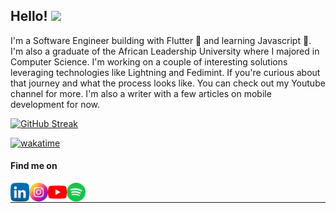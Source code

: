
<h2>Hello! <img src="https://github.githubassets.com/images/mona-whisper.gif" width= "25px"></h1>
<p >I'm a Software Engineer building with Flutter 💙 and learning Javascript 💛. I'm also a graduate of the African Leadership University where I majored in Computer Science. I'm working on a couple of interesting solutions leveraging technologies like Lightning and Fedimint. If you're curious about that journey and what the process looks like. You can check out my Youtube channel for more. I'm also a writer with a few articles on mobile development for now.</p>
<div>
  <a href="https://git.io/streak-stats">
    <img src="https://github-readme-streak-stats.herokuapp.com?user=ChristineWasike&theme=dark" alt="GitHub Streak" />
  </a>
</div>

[![wakatime](https://wakatime.com/badge/user/65097737-261b-4b95-bd53-177a6d38663f.svg)](https://wakatime.com/@65097737-261b-4b95-bd53-177a6d38663f)
<h4>Find me on</h4>

[<img align="left" alt="ChristineWasike | LinkedIn" height="30px" src="linkedin.png"/>][linkedin]
[<img align="left" alt="ChristineWasike | Instagram" height="30px" src="instagram.png" />][Instagram]
[<img align="left" alt="ChristineWasike | Youtube" height="30px" src="youtube.png" />][Spotify]
[<img align="left" alt="ChristineWasike | Spotify" height="30px" src="spotify.png" />][Spotify]

<br />

---

[instagram]: https://www.instagram.com/wasike__/
[linkedin]: https://www.linkedin.com/in/christinewasike/
[twitter]: https://twitter.com/ChristiWasike
[youtube]: https://www.youtube.com/@wasike_dev
[spotify]: https://open.spotify.com/user/31opcw67k3gg2r4rdmvrcew7af7i
[section]: https://www.section.io/engineering-education/deploying-your-android-app-to-google-play-store/
[lion]:https://i.pinimg.com/originals/d0/5f/0e/d05f0e25872ad7d945771033967351b2.gif
